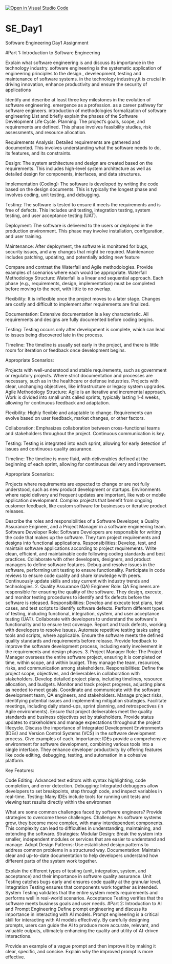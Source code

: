 [![Open in Visual Studio Code](https://classroom.github.com/assets/open-in-vscode-2e0aaae1b6195c2367325f4f02e2d04e9abb55f0b24a779b69b11b9e10269abc.svg)](https://classroom.github.com/online_ide?assignment_repo_id=15583289&assignment_repo_type=AssignmentRepo)
# SE_Day1
Software Engineering Day1 Assignment

#Part 1: Introduction to Software Engineering

Explain what software engineering is and discuss its importance in the technology industry.
software engineering is the systematic application of engineering principles to the design , develeopment, testing and maintenance of software systems. in the technology industruy,it is crucial in driving innovation, enhance productivity and ensure the security of applications

Identify and describe at least three key milestones in the evolution of software engineering.
emergence as a profession. as a career pathway for software engineers.
introduction of methodologies
formalization of software engineering
List and briefly explain the phases of the Software Development Life Cycle.
Planning: The project’s goals, scope, and requirements are defined. This phase involves feasibility studies, risk assessments, and resource allocation.

Requirements Analysis: Detailed requirements are gathered and documented. This involves understanding what the software needs to do, its features, and its constraints.

Design: The system architecture and design are created based on the requirements. This includes high-level system architecture as well as detailed design for components, interfaces, and data structures.

Implementation (Coding): The software is developed by writing the code based on the design documents. This is typically the longest phase and involves coding, unit testing, and debugging.

Testing: The software is tested to ensure it meets the requirements and is free of defects. This includes unit testing, integration testing, system testing, and user acceptance testing (UAT).

Deployment: The software is delivered to the users or deployed in the production environment. This phase may involve installation, configuration, and user training.

Maintenance: After deployment, the software is monitored for bugs, security issues, and any changes that might be required. Maintenance includes patching, updating, and potentially adding new feature

Compare and contrast the Waterfall and Agile methodologies. Provide examples of scenarios where each would be appropriate.
Waterfall Methodology
Structure: Waterfall is a linear and sequential approach. Each phase (e.g., requirements, design, implementation) must be completed before moving to the next, with little to no overlap.

Flexibility: It is inflexible once the project moves to a later stage. Changes are costly and difficult to implement after requirements are finalized.

Documentation: Extensive documentation is a key characteristic. All requirements and designs are fully documented before coding begins.

Testing: Testing occurs only after development is complete, which can lead to issues being discovered late in the process.

Timeline: The timeline is usually set early in the project, and there is little room for iteration or feedback once development begins.

Appropriate Scenarios:

Projects with well-understood and stable requirements, such as government or regulatory projects.
Where strict documentation and processes are necessary, such as in the healthcare or defense industries.
Projects with clear, unchanging objectives, like infrastructure or legacy system upgrades.
Agile Methodology
Structure: Agile is an iterative and incremental approach. Work is divided into small units called sprints, typically lasting 1-4 weeks, allowing for continuous feedback and adaptation.

Flexibility: Highly flexible and adaptable to change. Requirements can evolve based on user feedback, market changes, or other factors.

Collaboration: Emphasizes collaboration between cross-functional teams and stakeholders throughout the project. Continuous communication is key.

Testing: Testing is integrated into each sprint, allowing for early detection of issues and continuous quality assurance.

Timeline: The timeline is more fluid, with deliverables defined at the beginning of each sprint, allowing for continuous delivery and improvement.

Appropriate Scenarios:

Projects where requirements are expected to change or are not fully understood, such as new product development or startups.
Environments where rapid delivery and frequent updates are important, like web or mobile application development.
Complex projects that benefit from ongoing customer feedback, like custom software for businesses or iterative product releases.

Describe the roles and responsibilities of a Software Developer, a Quality Assurance Engineer, and a Project Manager in a software engineering team.
 Software Developer
Role: Software Developers are responsible for writing the code that makes up the software. They turn project requirements and designs into functional applications.
Responsibilities:
Develop, test, and maintain software applications according to project requirements.
Write clean, efficient, and maintainable code following coding standards and best practices.
Collaborate with other developers, designers, and product managers to define software features.
Debug and resolve issues in the software, performing unit testing to ensure functionality.
Participate in code reviews to ensure code quality and share knowledge with peers.
Continuously update skills and stay current with industry trends and technologies.
2. Quality Assurance (QA) Engineer
Role: QA Engineers are responsible for ensuring the quality of the software. They design, execute, and monitor testing procedures to identify and fix defects before the software is released.
Responsibilities:
Develop and execute test plans, test cases, and test scripts to identify software defects.
Perform different types of testing, including functional, integration, system, and user acceptance testing (UAT).
Collaborate with developers to understand the software's functionality and to ensure test coverage.
Report and track defects, working with developers to resolve issues.
Automate repetitive testing tasks using tools and scripts, where applicable.
Ensure the software meets the defined quality standards and requirements before release.
Provide feedback to improve the software development process, including early involvement in the requirements and design phases.
3. Project Manager
Role: The Project Manager oversees the entire software project, ensuring it is completed on time, within scope, and within budget. They manage the team, resources, risks, and communication among stakeholders.
Responsibilities:
Define the project scope, objectives, and deliverables in collaboration with stakeholders.
Develop detailed project plans, including timelines, resource allocation, and budgets.
Monitor and track project progress, adjusting plans as needed to meet goals.
Coordinate and communicate with the software development team, QA engineers, and stakeholders.
Manage project risks, identifying potential issues and implementing mitigation strategies.
Facilitate meetings, including daily stand-ups, sprint planning, and retrospectives (in Agile environments).
Ensure that project deliverables meet the quality standards and business objectives set by stakeholders.
Provide status updates to stakeholders and manage expectations throughout the project lifecycle.
Discuss the importance of Integrated Development Environments (IDEs) and Version Control Systems (VCS) in the software development process. Give examples of each.
Importance: IDEs provide a comprehensive environment for software development, combining various tools into a single interface. They enhance developer productivity by offering features like code editing, debugging, testing, and automation in a cohesive platform.

Key Features:

Code Editing: Advanced text editors with syntax highlighting, code completion, and error detection.
Debugging: Integrated debuggers allow developers to set breakpoints, step through code, and inspect variables in real-time.
Testing: Many IDEs include tools for running unit tests and viewing test results directly within the environmen

What are some common challenges faced by software engineers? Provide strategies to overcome these challenges.
Challenge: As software systems grow, they become more complex, with many interdependent components. This complexity can lead to difficulties in understanding, maintaining, and extending the software.
Strategies:
Modular Design: Break the system into smaller, independent modules or services that are easier to understand and manage.
Adopt Design Patterns: Use established design patterns to address common problems in a structured way.
Documentation: Maintain clear and up-to-date documentation to help developers understand how different parts of the system work together.

Explain the different types of testing (unit, integration, system, and acceptance) and their importance in software quality assurance.
Unit Testing catches bugs early and ensures code quality at the granular level.
Integration Testing ensures that components work together as intended.
System Testing validates that the entire system meets requirements and performs well in real-world scenarios.
Acceptance Testing verifies that the software meets business goals and user needs.
#Part 2: Introduction to AI and Prompt Engineering
Define prompt engineering and discuss its importance in interacting with AI models.
Prompt engineering is a critical skill for interacting with AI models effectively. By carefully designing prompts, users can guide the AI to produce more accurate, relevant, and valuable outputs, ultimately enhancing the quality and utility of AI-driven interactions.

Provide an example of a vague prompt and then improve it by making it clear, specific, and concise. Explain why the improved prompt is more effective.
